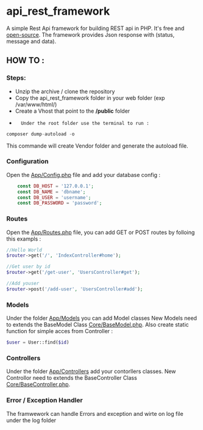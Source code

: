 # api_rest_framework

A simple Rest Api framework for building REST api in PHP. It's free and [open-source](LICENSE).
The framework provides Json response with (status, message and data).  

## HOW TO :  

### Steps:  
-	Unzip the archive / clone the repository    
-	Copy the api_rest_framework folder in your web folder (exp /var/www/html/)     
-	Create a Vhost that point to the **/public** folder      
-       Under the root folder use the terminal to run : 
  
```php
composer dump-autoload -o
```
This commande will create Vendor folder and generate the autoload file. 

### Configuration

Open the [App/Config.php](App/Config.php) file and add your database config : 

```php
    const DB_HOST = '127.0.0.1';
    const DB_NAME = 'dbname';
    const DB_USER = 'username';
    const DB_PASSWORD = 'password'; 
```

### Routes

Open the [App/Routes.php](App/Routes.php) file, you can add GET or POST routes by folloing this exampls : 


```php
//Hello World
$router->get('/', 'IndexController#home');

//Get user by id
$router->get('/get-user', 'UsersController#get');

//Add youser
$router->post('/add-user', 'UsersController#add');

```

### Models

Under the folder [App/Models](App/Models) you can add Model classes 
New Models need to extends the BaseModel Class [Core/BaseModel.php](Core/BaseModel.php). 
Also create static function for simple acces from Controller : 

```php
$user = User::find($id)

```
### Controllers
Under the folder [App/Controllers](App/Controllers) add your contorllers classes. 
New Controllor need to extends the BaseController Class [Core/BaseController.php](Core/BaseController.php). 

### Error / Exception Handler
The framwework can handle Errors and exception and wirte on log file under the log folder

